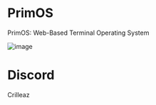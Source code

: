 # PrimOS
PrimOS: Web-Based Terminal Operating System

![image](https://github.com/crilleaz/PrimOS/assets/20803604/daa85353-0685-445a-90ef-15f9c808d6b2)

# Discord
Crilleaz

